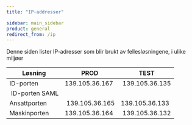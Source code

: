 ```yaml
---
title: "IP-addresser"

sidebar: main_sidebar
product: general
redirect_from: /ip
---
```


Denne siden lister IP-adresser som blir brukt av fellesløsningene, i ulike miljøer


| Løsning | PROD | TEST |
| - | - |-|
| ID-porten | 139.105.36.167 | 139.105.36.135|
| ID-porten SAML | | 
| Ansattporten | 139.105.36.165 | 139.105.36.133|
| Maskinporten | 139.105.36.164 | 139.105.36.132 |
